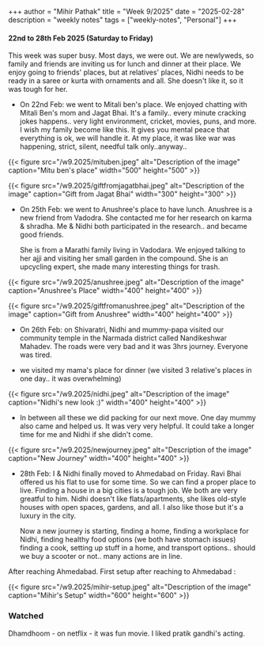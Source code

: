 +++
author = "Mihir Pathak"
title = "Week 9/2025"
date = "2025-02-28"
description = "weekly notes"
tags = ["weekly-notes", "Personal"]
+++

#### 22nd to 28th Feb 2025 (Saturday to Friday)

This week was super busy. Most days, we were out. We are newlyweds, so family and friends are inviting us for lunch and dinner at their place. We enjoy going to friends' places, but at relatives' places, Nidhi needs to be ready in a saree or kurta with ornaments and all. She doesn't like it, so it was tough for her. 

- On 22nd Feb: we went to Mitali ben's place. We enjoyed chatting with Mitali Ben's mom and Jagat Bhai. It's a family.. every minute cracking jokes happens.. very light environment, cricket, movies, puns, and more. I wish my family become like this. It gives you mental peace that everything is ok, we will handle it. At my place, it was like war was happening, strict, silent, needful talk only..anyway..

{{< figure src="/w9.2025/mituben.jpeg" alt="Description of the image" caption="Mitu ben's place" width="500" height="500" >}}

{{< figure src="/w9.2025/giftfromjagatbhai.jpeg" alt="Description of the image" caption="Gift from Jagat Bhai" width="300" height="300" >}}


- On 25th Feb: we went to Anushree's place to have lunch. Anushree is a new friend from Vadodra. She contacted me for her research on karma & shradha. Me & Nidhi both participated in the research.. and became good friends.

	She is from a Marathi family living in Vadodara. We enjoyed talking to her ajji and visiting her small garden in the compound. She is an upcycling expert, she made many interesting things for trash. 


{{< figure src="/w9.2025/anushree.jpeg" alt="Description of the image" caption="Anushree's Place" width="400" height="400" >}}


{{< figure src="/w9.2025/giftfromanushree.jpeg" alt="Description of the image" caption="Gift from Anushree" width="400" height="400" >}}

- On 26th Feb: on Shivaratri, Nidhi and mummy-papa visited our community temple in the Narmada district called Nandikeshwar Mahadev. The roads were very bad and it was 3hrs journey. Everyone was tired.

- we visited my mama's place for dinner (we visited 3 relative's places in one day.. it was overwhelming)


{{< figure src="/w9.2025/nidhi.jpeg" alt="Description of the image" caption="Nidhi's new look :)" width="400" height="400" >}}


- In between all these we did packing for our next move. One day mummy also came and helped us. It was very very helpful. It could take a longer time for me and Nidhi if she didn't come. 

{{< figure src="/w9.2025/newjourney.jpeg" alt="Description of the image" caption="New Journey" width="400" height="400" >}}


- 28th Feb: I & Nidhi finally moved to Ahmedabad on Friday. Ravi Bhai offered us his flat to use for some time. So we can find a proper place to live. Finding a house in a big cities is a tough job. We both are very greatful to him.
Nidhi doesn't like flats/apartments, she likes old-style houses with open spaces, gardens, and all. I also like those but it's a luxury in the city. 

	Now a new journey is starting, finding a home, finding a workplace for Nidhi, finding healthy food options (we both have stomach issues) finding a cook, setting up stuff in a home, and transport options.. should we buy a scooter or not.. many actions are in line.

After reaching Ahmedabad. First setup after reaching to Ahmedabad  :

{{< figure src="/w9.2025/mihir-setup.jpeg" alt="Description of the image" caption="Mihir's Setup" width="600" height="600" >}}

### Watched

Dhamdhoom - on netflix - it was fun movie. I liked pratik gandhi's acting.